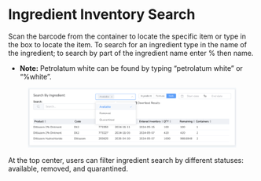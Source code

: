 # Ingredient Inventory Search

Scan the barcode from the container to locate the specific item or type in the box to locate the item. To search for an ingredient type in the name of the ingredient; to search by part of the ingredient name enter % then name.

* **Note:** Petrolatum white can be found by typing “petrolatum white” or “%white”.

<figure><img src="../.gitbook/assets/image (119).png" alt=""><figcaption></figcaption></figure>

At the top center, users can filter ingredient search by different statuses: available, removed, and quarantined.
